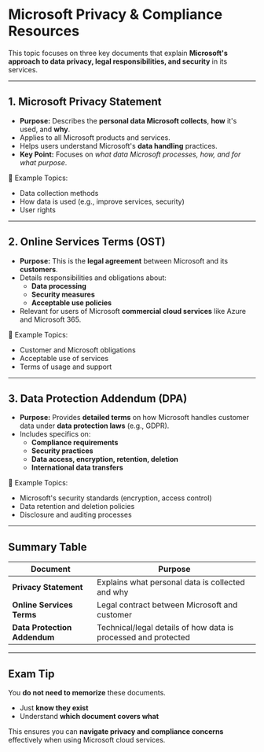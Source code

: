# Microsoft Privacy & Compliance Resources

This topic focuses on three key documents that explain **Microsoft's approach to data privacy, legal responsibilities, and security** in its services.

---

## 1. Microsoft Privacy Statement

- **Purpose:** Describes the **personal data Microsoft collects**, **how** it's used, and **why**.
- Applies to all Microsoft products and services.
- Helps users understand Microsoft's **data handling** practices.
- **Key Point:** Focuses on *what data Microsoft processes, how, and for what purpose*.

📄 Example Topics:
- Data collection methods
- How data is used (e.g., improve services, security)
- User rights

---

## 2. Online Services Terms (OST)

- **Purpose:** This is the **legal agreement** between Microsoft and its **customers**.
- Details responsibilities and obligations about:
  - **Data processing**
  - **Security measures**
  - **Acceptable use policies**
- Relevant for users of Microsoft **commercial cloud services** like Azure and Microsoft 365.

📄 Example Topics:
- Customer and Microsoft obligations
- Acceptable use of services
- Terms of usage and support

---

## 3. Data Protection Addendum (DPA)

- **Purpose:** Provides **detailed terms** on how Microsoft handles customer data under **data protection laws** (e.g., GDPR).
- Includes specifics on:
  - **Compliance requirements**
  - **Security practices**
  - **Data access, encryption, retention, deletion**
  - **International data transfers**

📄 Example Topics:
- Microsoft's security standards (encryption, access control)
- Data retention and deletion policies
- Disclosure and auditing processes

---

## Summary Table

| Document                  | Purpose                                                                 |
|--------------------------|-------------------------------------------------------------------------|
| **Privacy Statement**    | Explains what personal data is collected and why                         |
| **Online Services Terms**| Legal contract between Microsoft and customer                            |
| **Data Protection Addendum** | Technical/legal details of how data is processed and protected        |

---

## Exam Tip

You **do not need to memorize** these documents.
- Just **know they exist**
- Understand **which document covers what**

This ensures you can **navigate privacy and compliance concerns** effectively when using Microsoft cloud services.

